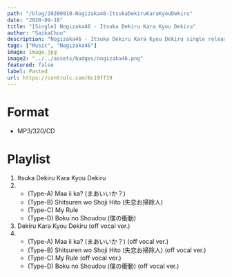 ```yaml
---
path: "/blog/20200918-Nogizaka46-ItsukaDekiruKaraKyouDekiru"
date: "2020-09-18"
title: "[Single] Nogizaka46 - Itsuka Dekiru Kara Kyou Dekiru"
author: "SaikaChuu"
description: "Nogizaka46 - Itsuka Dekiru Kara Kyou Dekiru single released. Recommended Music!"
tags: ["Music", "Nogizaka46"]
image: image.jpg
image2: "../../assets/badges/nogizaka46.png"
featured: false
label: Pasted
url: https://controlc.com/6c19ff19
---
```


# Format

- MP3/320/CD

# Playlist

1. Itsuka Dekiru Kara Kyou Dekiru
2. - (Type-A) Maa ii ka? (まあいいか？)
   - (Type-B) Shitsuren wo Shoji Hito (失恋お掃除人)
   - (Type-C) My Rule
   - (Type-D) Boku no Shoudou (僕の衝動)
3. Dekiru Kara Kyou Dekiru (off vocal ver.)
4. - (Type-A) Maa ii ka? (まあいいか？) (off vocal ver.)
   - (Type-B) Shitsuren wo Shoji Hito (失恋お掃除人) (off vocal ver.)
   - (Type-C) My Rule (off vocal ver.)
   - (Type-D) Boku no Shoudou (僕の衝動) (off vocal ver.)
